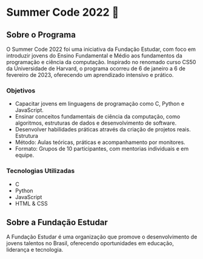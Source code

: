 # Summer Code 2022 🚀
## Sobre o Programa
O Summer Code 2022 foi uma iniciativa da Fundação Estudar, com foco em introduzir jovens do Ensino Fundamental e Médio aos fundamentos da programação e ciência da computação. Inspirado no renomado curso CS50 da Universidade de Harvard, o programa ocorreu de 6 de janeiro a 6 de fevereiro de 2023, oferecendo um aprendizado intensivo e prático.

### Objetivos
- Capacitar jovens em linguagens de programação como C, Python e JavaScript.
- Ensinar conceitos fundamentais de ciência da computação, como algoritmos, estruturas de dados e desenvolvimento de software.
- Desenvolver habilidades práticas através da criação de projetos reais.
Estrutura
- Método: Aulas teóricas, práticas e acompanhamento por monitores.
- Formato: Grupos de 10 participantes, com mentorias individuais e em equipe.

### Tecnologias Utilizadas
- C
- Python
- JavaScript
- HTML & CSS

## Sobre a Fundação Estudar
A Fundação Estudar é uma organização que promove o desenvolvimento de jovens talentos no Brasil, oferecendo oportunidades em educação, liderança e tecnologia.

